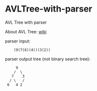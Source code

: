 # AVLTree-with-parser
AVL Tree with parser

About AVL Tree: [wiki](https://ru.wikipedia.org/wiki/%D0%90%D0%92%D0%9B-%D0%B4%D0%B5%D1%80%D0%B5%D0%B2%D0%BE)

parser input: 
```
    (9(7(6)(4))(3(2))
```
parser output tree (not binary search tree):

         9
        /  \
       7    3
      / \   /
     6   4 2 
